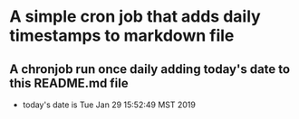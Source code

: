 A simple cron job that adds daily timestamps to markdown file
============================================================
## A chronjob run once daily adding today's date to this README.md file
* today's date is Tue Jan 29 15:52:49 MST 2019
